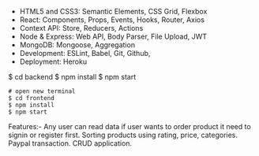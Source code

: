 
- HTML5 and CSS3: Semantic Elements, CSS Grid, Flexbox
- React: Components, Props, Events, Hooks, Router, Axios
- Context API: Store, Reducers, Actions
- Node & Express: Web API, Body Parser, File Upload, JWT
- MongoDB: Mongoose, Aggregation
- Development: ESLint, Babel, Git, Github,
- Deployment: Heroku

$ cd backend
$ npm install
$ npm start
```
# open new terminal
$ cd frontend
$ npm install
$ npm start
```
Features:- Any user can read data if user wants to order product it need to signin or register first. Sorting products using rating, price, categories. Paypal transaction. CRUD application.

